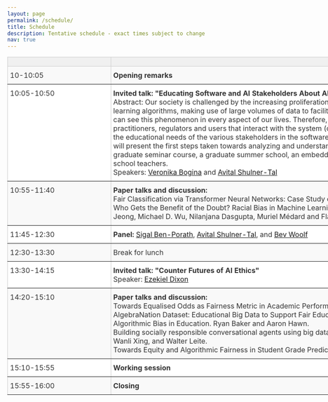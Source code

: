 ```yaml
---
layout: page
permalink: /schedule/
title: Schedule
description: Tentative schedule - exact times subject to change
nav: true
---
```


<!-- |                |            |
| ------------- |-------------|
| 10:00      | Opening remarks       |
| 10:05-10:50   | Invited talk: [Veronika Bogina](http://www.cycat.io/team/veronika-bogina/) and  [Avital Shulner-Tal](http://www.cycat.io/team/avital-shulner-tal/)        |
| 10:50-10:55   | Break        |
| 10:55-11:40   | Paper talks and discussion        |
| 11:40-11:45   | Break        |
| 11:45-12:30   | Panel        |
| 12:30-13:30   | Lunch break        |
| 13:30-14:15   | Invited talk: [Ezekial Dixon](https://www.asc.upenn.edu/people/faculty/ezekiel-dixon-roman-phd)        |
| 14:15-14:20   | Break        |
| 14:20-15:10   | Paper talks and discussion        |
| 15:10-15:55   | Working session        |
| 15:55-16:00   | Closing        |




 -->
<style type="text/css">
.tg  {border-collapse:collapse;border-color:#ccc;border-spacing:0;}
.tg td{background-color:#fff;border-color:#ccc;border-style:solid;border-width:1px;color:#333;
  overflow:hidden;padding:10px 5px;word-break:normal;}
.tg th{background-color:#f0f0f0;border-color:#ccc;border-style:solid;border-width:1px;color:#333;
  font-weight:normal;overflow:hidden;padding:10px 5px;word-break:normal;}
.tg .tg-0pky{border-color:inherit;text-align:left;vertical-align:top}
.tg .tg-btxf{background-color:#f9f9f9;border-color:inherit;text-align:left;vertical-align:top}
@media screen and (max-width: 767px) {.tg {width: auto !important;}.tg col {width: auto !important;}.tg-wrap {overflow-x: auto;-webkit-overflow-scrolling: touch;}}</style>
<div class="tg-wrap"><table class="tg" style="undefined;table-layout: fixed; width: 1260px">
<colgroup>
<col style="width: 236px">
<col style="width: 1024px">
</colgroup>
<thead>
  <tr>
    <th class="tg-0pky"></th>
    <th class="tg-0pky"></th>
  </tr>
</thead>
<tbody>
  <tr>
    <td class="tg-btxf">10-10:05</td>
    <td class="tg-btxf"><b>Opening remarks</b></td>
  </tr>
  <tr>
    <td class="tg-0pky">10:05-10:50</td>
    <td class="tg-0pky"><b>Invited talk: "Educating Software and AI Stakeholders About Algorithmic Fairness, Accountability, Transparency and Ethics."</b><br> Abstract: Our society is challenged by the increasing proliferation of opaque algorithmic systems that apply
		black box machine learning algorithms, making use of large volumes of data to facilitate decision
		making in a wide variety of sensitive applications. We can see this phenomenon in every aspect of
		our lives. Therefore, the education about FATE for different stakeholders: software practitioners,
		regulators and users that interact with the system (owners and subjects) - is required.
		The goal of this talk is to discuss the educational needs of the various stakeholders in the software
		industry in the fields of algorithmic transparency and fairness. We will present the first steps taken
		towards analyzing and understanding the educational needs in the framework of an academic
		graduate seminar course, a graduate summer school, an embedded lecture in a software
		engineering course, and a workshop for high school teachers.<br>Speakers: <a href="http://www.cycat.io/team/veronika-bogina/">Veronika Bogina</a> and  <a href="http://www.cycat.io/team/avital-shulner-tal/">Avital Shulner-Tal</a>
		</td>
  </tr>
  <tr>
    <td class="tg-btxf">10:55-11:40</td>
    <td class="tg-btxf"><b>Paper talks and discussion:</b><br>
		Fair Classification via Transformer Neural Networks: Case Study of an Educational Domain. Modar Sulaiman and Kallol Roy.<br>
		Who Gets the Benefit of the Doubt? Racial Bias in Machine Learning Algorithms Applied to Secondary School Math Education. Haewon Jeong, Michael D. Wu, Nilanjana Dasgupta, Muriel Médard and Flavio P. Calmon.
		</td>
  </tr>
  <tr>
    <td class="tg-0pky">11:45-12:30</td>
    <td class="tg-0pky"><b>Panel:</b> <a href="https://www.gse.upenn.edu/academics/faculty-directory/ben-porath">Sigal Ben-Porath</a>, <a href="http://www.cycat.io/team/avital-shulner-tal/">Avital Shulner-Tal</a>, and <a href="https://www.cics.umass.edu/faculty/directory/woolf_beverly">Bev Woolf</a></td>
  </tr>
  <tr>
    <td class="tg-btxf">12:30-13:30</td>
    <td class="tg-btxf">Break for lunch</td>
  </tr>
  <tr>
    <td class="tg-0pky">13:30-14:15</td>
    <td class="tg-0pky"><b>Invited talk: "Counter Futures of AI Ethics"</b><br>Speaker: <a href="https://www.asc.upenn.edu/people/faculty/ezekiel-dixon-roman-phd">Ezekiel Dixon</a></td>
  </tr>
  <tr>
    <td class="tg-btxf">14:20-15:10</td>
    <td class="tg-btxf"><b>Paper talks and discussion:</b><br>
			Towards Equalised Odds as Fairness Metric in Academic Performance Prediction. Jannik Dunkelau and Manh Khoi Duong.<br>
		AlgebraNation Dataset: Educational Big Data to Support Fair Educational Machine Learning. Wanli Xing, Chenglu Li, and Walter Leite.<br>
		Algorithmic Bias in Education. Ryan Baker and Aaron Hawn.<br>
		Building socially responsible conversational agents using big data to support online learning: A case with Algebra Nation. Chenglu Li, Wanli Xing, and Walter Leite.<br>
		Towards Equity and Algorithmic Fairness in Student Grade Prediction. Zach Pardos and Weijie Jiang.
		</td>
  </tr>
  <tr>
    <td class="tg-0pky">15:10-15:55</td>
    <td class="tg-0pky"><b>Working session</b></td>
  </tr>
  <tr>
    <td class="tg-btxf">15:55-16:00</td>
    <td class="tg-btxf"><b>Closing</b></td>
  </tr>
</tbody>
</table></div>